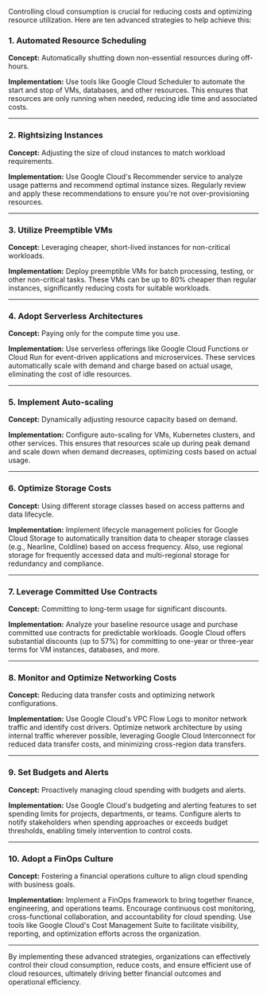 Controlling cloud consumption is crucial for reducing costs and optimizing resource utilization. Here are ten advanced strategies to help achieve this:

### 1. **Automated Resource Scheduling**

**Concept:** Automatically shutting down non-essential resources during off-hours.

**Implementation:** Use tools like Google Cloud Scheduler to automate the start and stop of VMs, databases, and other resources. This ensures that resources are only running when needed, reducing idle time and associated costs.

---

### 2. **Rightsizing Instances**

**Concept:** Adjusting the size of cloud instances to match workload requirements.

**Implementation:** Use Google Cloud's Recommender service to analyze usage patterns and recommend optimal instance sizes. Regularly review and apply these recommendations to ensure you're not over-provisioning resources.

---

### 3. **Utilize Preemptible VMs**

**Concept:** Leveraging cheaper, short-lived instances for non-critical workloads.

**Implementation:** Deploy preemptible VMs for batch processing, testing, or other non-critical tasks. These VMs can be up to 80% cheaper than regular instances, significantly reducing costs for suitable workloads.

---

### 4. **Adopt Serverless Architectures**

**Concept:** Paying only for the compute time you use.

**Implementation:** Use serverless offerings like Google Cloud Functions or Cloud Run for event-driven applications and microservices. These services automatically scale with demand and charge based on actual usage, eliminating the cost of idle resources.

---

### 5. **Implement Auto-scaling**

**Concept:** Dynamically adjusting resource capacity based on demand.

**Implementation:** Configure auto-scaling for VMs, Kubernetes clusters, and other services. This ensures that resources scale up during peak demand and scale down when demand decreases, optimizing costs based on actual usage.

---

### 6. **Optimize Storage Costs**

**Concept:** Using different storage classes based on access patterns and data lifecycle.

**Implementation:** Implement lifecycle management policies for Google Cloud Storage to automatically transition data to cheaper storage classes (e.g., Nearline, Coldline) based on access frequency. Also, use regional storage for frequently accessed data and multi-regional storage for redundancy and compliance.

---

### 7. **Leverage Committed Use Contracts**

**Concept:** Committing to long-term usage for significant discounts.

**Implementation:** Analyze your baseline resource usage and purchase committed use contracts for predictable workloads. Google Cloud offers substantial discounts (up to 57%) for committing to one-year or three-year terms for VM instances, databases, and more.

---

### 8. **Monitor and Optimize Networking Costs**

**Concept:** Reducing data transfer costs and optimizing network configurations.

**Implementation:** Use Google Cloud's VPC Flow Logs to monitor network traffic and identify cost drivers. Optimize network architecture by using internal traffic wherever possible, leveraging Google Cloud Interconnect for reduced data transfer costs, and minimizing cross-region data transfers.

---

### 9. **Set Budgets and Alerts**

**Concept:** Proactively managing cloud spending with budgets and alerts.

**Implementation:** Use Google Cloud's budgeting and alerting features to set spending limits for projects, departments, or teams. Configure alerts to notify stakeholders when spending approaches or exceeds budget thresholds, enabling timely intervention to control costs.

---

### 10. **Adopt a FinOps Culture**

**Concept:** Fostering a financial operations culture to align cloud spending with business goals.

**Implementation:** Implement a FinOps framework to bring together finance, engineering, and operations teams. Encourage continuous cost monitoring, cross-functional collaboration, and accountability for cloud spending. Use tools like Google Cloud's Cost Management Suite to facilitate visibility, reporting, and optimization efforts across the organization.

---

By implementing these advanced strategies, organizations can effectively control their cloud consumption, reduce costs, and ensure efficient use of cloud resources, ultimately driving better financial outcomes and operational efficiency.
